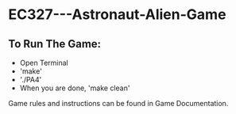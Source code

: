 # EC327---Astronaut-Alien-Game


To Run The Game:
----------------
- Open Terminal
- 'make'
- './PA4'
- When you are done, 'make clean'

Game rules and  instructions can be found in Game Documentation.

